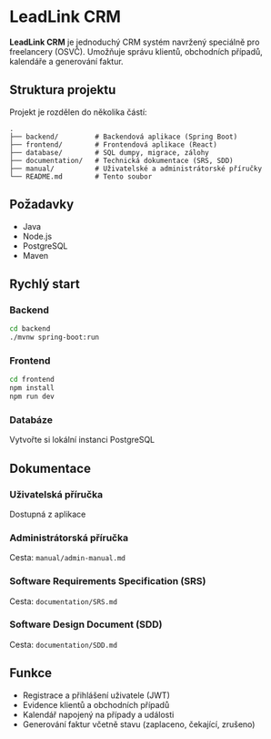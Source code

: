 # LeadLink CRM

**LeadLink CRM** je jednoduchý CRM systém navržený speciálně pro freelancery (OSVČ). Umožňuje správu klientů, obchodních případů, kalendáře a generování faktur.

## Struktura projektu

Projekt je rozdělen do několika částí:

```
.
├── backend/         # Backendová aplikace (Spring Boot)
├── frontend/        # Frontendová aplikace (React)
├── database/        # SQL dumpy, migrace, zálohy
├── documentation/   # Technická dokumentace (SRS, SDD)
├── manual/          # Uživatelské a administrátorské příručky
└── README.md        # Tento soubor
```

## Požadavky

- Java 
- Node.js 
- PostgreSQL
- Maven

## Rychlý start

### Backend

```bash
cd backend
./mvnw spring-boot:run
```

### Frontend

```bash
cd frontend
npm install
npm run dev
```

### Databáze

Vytvořte si lokální instanci PostgreSQL 


## Dokumentace

### Uživatelská příručka
Dostupná z aplikace

### Administrátorská příručka
Cesta: `manual/admin-manual.md`

### Software Requirements Specification (SRS)
Cesta: `documentation/SRS.md`

### Software Design Document (SDD)
Cesta: `documentation/SDD.md`

## Funkce

- Registrace a přihlášení uživatele (JWT)
- Evidence klientů a obchodních případů
- Kalendář napojený na případy a události
- Generování faktur včetně stavu (zaplaceno, čekající, zrušeno)




